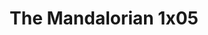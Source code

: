 ---
layout: episodios
title: "The Mandalorian 1x05"
url_serie_padre: 'the-mandalorian-temporada-1'
category: 'series'
capitulo: 'yes'
anio: '2019'
prev: 'capitulo-4'
proximo: 'capitulo-6'
sandbox: allow-same-origin allow-forms
idioma: 'Latino/Subtitulado'
calidad: 'Full HD'
fuente: 'cueva'
reproductores: ["https://upstream.to/embed-jqflpinym5o4.html","https://myurlshort.live/v/6rkw4b0g1l5-4p5","https://www.ilovefembed.best/v/ek3dma-qw67lm1r","https://upstream.to/embed-rc00yafc23h1.html","https://upstream.to/embed-fydwx4ty2qir.html","https://gdriveplayer.co/embed2.php?link=4rcg2V9n4ApHeFZIBOAEuASQA7XD7%252F9RubotBat9y8RN6Lw5RTzRsvv4tZl6dgniAxWTAtI6Z0H2RL5HB2MaGzNm9o7p%252BAGp1wUzoBH1FfdoMOmbFqrxPOlM2unERvKKr%252F9bbeR%252BMcWHCOpPM1%252FRUNIhxGV1SEGe3rPrW7fI3F%252Fgfsjl9nmJJVQVq4zXWX%252BJQOpqGn%252BtXRK7h2drP6Ysxl","https://api.cuevana3.io/stream/index.php?file=ek5lbm9xYWNrS0xYMTZLa2xNbkdvY3ZTb3BtZng4TGp6ZFpobGFMUGtOVEx6SitYWU5YTTdORE1vWmRnbEpham5KTmtZSlRTMGViVTBxZGdsdEhPb3RqWGEyTmtrNUdybk1LR2gzV3l3THVvd29aaVpNR21vNW1Sb0tKbm9kSGkxOWVTcHF6U3hyRFh5S1dibUE9PQ","https://upstream.to/embed-l88cmheiwg0i.html","https://upstream.to/embed-6z0281sdxne8.html"]
reproductor: 'fembed'
clasificacion: '+10'
tags:
- Ciencia-Ficcion
---